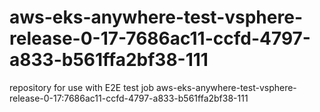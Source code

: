 # aws-eks-anywhere-test-vsphere-release-0-17-7686ac11-ccfd-4797-a833-b561ffa2bf38-111
repository for use with E2E test job aws-eks-anywhere-test-vsphere-release-0-17:7686ac11-ccfd-4797-a833-b561ffa2bf38-111
